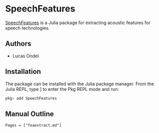 # SpeechFeatures

[SpeechFeatures](https://github.com/lucasondel/SpeechFeatures) is a
Julia package for extracting acoustic features for speech technologies.

## Authors

* Lucas Ondel

## Installation

The package can be installed with the Julia package manager. From the
Julia REPL, type ] to enter the Pkg REPL mode and run:

```julia
pkg> add SpeechFeatures
```

## Manual Outline

```@contents
Pages = ["feaextract.md"]
```
